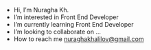 - Hi, I’m Nuragha Kh.
- I’m interested in Front End Developer
- I’m currently learning Front End Developer
- I’m looking to collaborate on ...
- How to reach me nuraghakhalilov@gmail.com

<!---
Nuragha13/Nuragha13 is a ✨ special ✨ repository because its `README.md` (this file) appears on your GitHub profile.
You can click the Preview link to take a look at your changes.
--->
